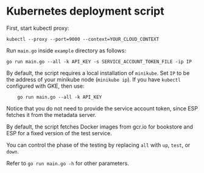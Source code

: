 # Kubernetes deployment script

First, start kubectl proxy:

    kubectl --proxy --port=9000 --context=YOUR_CLOUD_CONTEXT

Run `main.go` inside `example` directory as follows:

    go run main.go --all -k API_KEY -s SERVICE_ACCOUNT_TOKEN_FILE -ip IP

By default, the script requires a local installation of `minikube`. Set `IP` to
be the address of your minikube node (`minikube ip`).  If you have `kubectl`
configured with GKE, then use:

```
    go run main.go --all -k API_KEY
```

Notice that you do not need to provide the service account token, since ESP
fetches it from the metadata server.

By default, the script fetches Docker images from gcr.io for bookstore and ESP
for a fixed version of the test service.

You can control the phase of the testing by replacing `all` with `up`, `test`,
or `down`.

Refer to `go run main.go -h` for other parameters.

